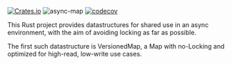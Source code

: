 [![Crates.io](https://img.shields.io/crates/v/async-map.svg?logo=rust)](https://crates.io/crates/async-map)
![async-map](https://github.com/herblet/async-map/actions/workflows/build_with_coverage.yml/badge.svg)
[![codecov](https://codecov.io/gh/Knowledge-42/async-map/branch/main/graph/badge.svg?token=I579HJZVHQ)](https://codecov.io/gh/Knowledge-42/async-map)

This Rust project provides datastructures for shared use in an async environment, with the aim of avoiding locking as far as possible.

The first such datastructure is VersionedMap, a Map with no-Locking and optimized for high-read, low-write use cases.
